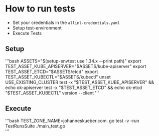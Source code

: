 # How to run tests

* Set your credentials in the `allinl-credentials.yaml`
* Setup test-environment
* Execute Tests

## Setup

'''bash
ASSETS="$(setup-envtest use 1.34.x --print path)"                                
export TEST_ASSET_KUBE_APISERVER="$ASSETS/kube-apiserver"
export TEST_ASSET_ETCD="$ASSETS/etcd"
export TEST_ASSET_KUBECTL="$ASSETS/kubectl"
unset USE_EXISTING_CLUSTER
test -x "$TEST_ASSET_KUBE_APISERVER" && echo ok-apiserver
test -x "$TEST_ASSET_ETCD" && echo ok-etcd
"$TEST_ASSET_KUBECTL" version --client
'''

## Execute
'''bash
TEST_ZONE_NAME=johanneskueber.com. go test -v -run TestRunsSuite ./main_test.go   
'''